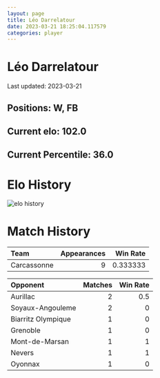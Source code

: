 ```yaml
---  
layout: page  
title: Léo Darrelatour  
date: 2023-03-21 18:25:04.117579  
categories: player  
---
```

# Léo Darrelatour


Last updated: 2023-03-21
## Positions: W, FB

## Current elo: 102.0

## Current Percentile: 36.0

# Elo History


![elo history](history_LéoDarrelatour.png)
# Match History


| Team        |   Appearances |   Win Rate |
|:------------|--------------:|-----------:|
| Carcassonne |             9 |   0.333333 |

| Opponent           |   Matches |   Win Rate |
|:-------------------|----------:|-----------:|
| Aurillac           |         2 |        0.5 |
| Soyaux-Angouleme   |         2 |        0   |
| Biarritz Olympique |         1 |        0   |
| Grenoble           |         1 |        0   |
| Mont-de-Marsan     |         1 |        1   |
| Nevers             |         1 |        1   |
| Oyonnax            |         1 |        0   |